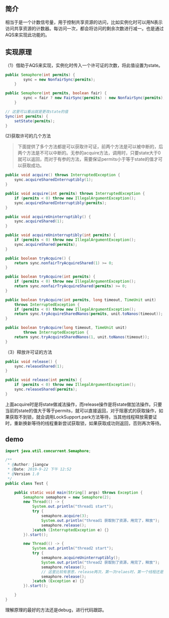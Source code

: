 ## 简介

相当于是一个计数信号量，用于控制共享资源的访问，比如实例化时可以用N表示访问共享资源的计数器。每访问一次，都会将访问的剩余次数进行减一。也是通过AQS来实现此功能的。

## 实现原理
（1）借助于AQS来实现，实例化时传入一个许可证的次数，将此值设置为state。
```java
public Semaphore(int permits) {
        sync = new NonfairSync(permits);
    }

public Semaphore(int permits, boolean fair) {
        sync = fair ? new FairSync(permits) : new NonfairSync(permits);
    }

// 这里可以看出就是更改state的值
Sync(int permits) {
    setState(permits);
}
```

(2)获取许可的几个方法
> 下面提供了多个方法都是可以获取许可证，前两个方法是可以被中断的，后两个方法是不可以中断的。无参的acquire方法，调用时，只要state大于0就可以返回，而对于有参的方法，需要保证permits小于等于state的值才可以获取成功。

```java
public void acquire() throws InterruptedException {
    sync.acquireSharedInterruptibly(1);
}

public void acquire(int permits) throws InterruptedException {
    if (permits < 0) throw new IllegalArgumentException();
    sync.acquireSharedInterruptibly(permits);
}

public void acquireUninterruptibly() {
    sync.acquireShared(1);
}

public void acquireUninterruptibly(int permits) {
    if (permits < 0) throw new IllegalArgumentException();
    sync.acquireShared(permits);
}

public boolean tryAcquire() {
    return sync.nonfairTryAcquireShared(1) >= 0;
}

public boolean tryAcquire(int permits) {
    if (permits < 0) throw new IllegalArgumentException();
    return sync.nonfairTryAcquireShared(permits) >= 0;
}

public boolean tryAcquire(int permits, long timeout, TimeUnit unit)
    throws InterruptedException {
    if (permits < 0) throw new IllegalArgumentException();
    return sync.tryAcquireSharedNanos(permits, unit.toNanos(timeout));
}

public boolean tryAcquire(long timeout, TimeUnit unit)
        throws InterruptedException {
    return sync.tryAcquireSharedNanos(1, unit.toNanos(timeout));
}
```

（3）释放许可证的方法
```java
public void release() {
    sync.releaseShared(1);
}

public void release(int permits) {
    if (permits < 0) throw new IllegalArgumentException();
    sync.releaseShared(permits);
}
```

上面acquire时是将state做减法操作，而release操作是将state做加法操作。只要当前的state的值大于等于permits，就可以直接返回，对于阻塞式的获取操作，如果获取不到锁，就会调用LockSupport.park方法等待，当其他线程释放需要证时，重新换新等待的线程重新尝试获取锁，如果获取成功则返回，否则再次等待。

## demo
```java
import java.util.concurrent.Semaphore;

/**
 * @Author: jiangcw
 * @Date: 2019-9-22 下午 12:52
 * @Version 1.0
 */
public class Test {

    public static void main(String[] args) throws Exception {
        Semaphore semaphore = new Semaphore(2);
        new Thread(() -> {
            System.out.println("thread1 start");
            try {
                semaphore.acquire(3);
                System.out.println("thread1 获取到了资源，用完了，释放");
                semaphore.release();
            }catch (InterruptedException e) {}
        }).start();

        new Thread(() -> {
            System.out.println("thread2 start");
            try {
                semaphore.acquireUninterruptibly();
                System.out.println("thread2 获取到了资源，用完了，释放");
                semaphore.release();
                // 这里比较有意思，release两次，第一次relaes时，第一个线程还是会阻塞，但是第二次release时，第一个线程可以运行了，主要是release时将state加一，导致state的值为3，满足第一个线程acquire的入参了，即state>=permits
                semaphore.release();
            }catch (Exception e) {}
        }).start();

    }
}
```

理解原理的最好的方法还是debug，进行代码跟踪。
